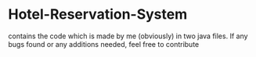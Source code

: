 # Hotel-Reservation-System

contains the code which is made by me (obviously) in two java files. If any bugs found or any additions needed, feel free to contribute
